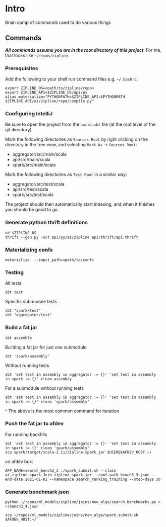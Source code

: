 # Intro

Brain dump of commands used to do various things

## Commands

***All commands assume you are in the root directory of this project***. 
For me, that looks like `~/repos/zipline`.

### Prerequisites

Add the following to your shell run command files e.g. `~/.bashrc`. 

```
export ZIPLINE_OS=<path/to/zipline/repo>
export ZIPLINE_API=$ZIPLINE_OS/api/py
alias materialize="PYTHONPATH=$ZIPLINE_API:$PYTHONPATH $ZIPLINE_API/ai/zipline/repo/compile.py"
```

### Configuring IntelliJ

Be sure to open the project from the `build.sbt` file (at the root level of the git directory).

Mark the following directories as `Sources Root` by right clicking on the directory in the tree view, and selecting `Mark As` -> `Sources Root`:
- aggregator/src/main/scala
- api/src/main/scala
- spark/src/main/scala


Mark the following directories as `Test Root` in a similar way:
- aggregator/src/test/scala
- api/src/test/scala
- spark/src/test/scala

The project should then automatically start indexing, and when it finishes you should be good to go. 

### Generate python thrift definitions
 
```shell
cd $ZIPLINE_OS
thrift --gen py -out api/py/ai/zipline api/thrift/api.thrift
```

### Materializing confs

```
materizlize  --input_path=<path/to/conf>
```

### Testing

All tests
```shell
sbt test
```

Specific submodule tests
```shell
sbt "spark/test"
sbt "aggregator/test"
```

### Build a fat jar
```
sbt assemble
``` 

Building a fat jar for just one submodule
```
sbt 'spark/assembly'
```

Without running tests
```
sbt 'set test in assembly in aggregator := {}' 'set test in assembly in spark := {}' clean assembly
```

For a submodule without running tests
```
sbt 'set test in assembly in aggregator := {}' 'set test in assembly in spark := {}' clean 'spark/assembly'
```

^ The above is the most common command for iteration


### Push the fat jar to afdev

For running backfills
```
sbt 'set test in assembly in aggregator := {}' 'set test in assembly in spark := {}' clean 'spark/assembly'
scp spark/target/scala-2.11/zipline-spark.jar $USER@$AFDEV_HOST:~/
```

on afdev box:
```
APP_NAME=search_bench3_3 ./spark_submit.sh --class ai.zipline.spark.Join zipline-spark.jar --conf-path bench3_3.json --end-date 2021-01-01 --namespace search_ranking_training --step-days 30
```

### Generate benchmark json
```
python ~/repos/ml_models/zipline/joins/new_algo/search_benchmarks.py > ~/bench3_4.json
```
```
scp ~/repos/ml_models/zipline/joins/new_algo/spark_submit.sh $AFDEV_HOST:~/
```

